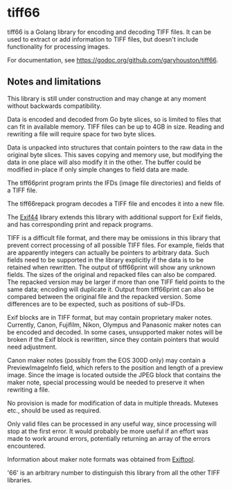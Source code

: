 # tiff66
tiff66 is a Golang library for encoding and decoding TIFF files. It can be used to extract or add information to TIFF files, but doesn't include functionality for processing images.

For documentation, see https://godoc.org/github.com/garyhouston/tiff66.

## Notes and limitations
This library is still under construction and may change at any moment without backwards compatibility.

Data is encoded and decoded from Go byte slices, so is limited to files that can fit in available memory. TIFF files can be up to 4GB in size. Reading and rewriting a file will require space for two byte slices.

Data is unpacked into structures that contain pointers to the raw data in the original byte slices. This saves copying and memory use, but modifying the data in one place will also modify it in the other. The buffer could be modified in-place if only simple changes to field data are made.

The tiff66print program prints the IFDs (image file directories) and fields of a TIFF file.

The tiff66repack program decodes a TIFF file and encodes it into a new file.

The [Exif44](https://github.com/garyhouston/exif44) library extends this library with additional support for Exif fields, and has corresponding print and repack programs.

TIFF is a difficult file format, and there may be omissions in this library that prevent correct processing of all possible TIFF files. For example, fields that are apparently integers can actually be pointers to arbitrary data. Such fields need to be supported in the library explicitly if the data is to be retained when rewritten. The output of tiff66print will show any unknown fields. The sizes of the original and repacked files can also be compared. The repacked version may be larger if more than one TIFF field points to the same data; encoding will duplicate it. Output from tiff66print can also be compared between the original file and the repacked version. Some differences are to be expected, such as positions of sub-IFDs. 

Exif blocks are in TIFF format, but may contain proprietary maker notes. Currently, Canon, Fujifilm, Nikon, Olympus and Panasonic maker notes can be encoded and decoded. In some cases, unsupported maker notes will be broken if the Exif block is rewritten, since they contain pointers that would need adjustment.

Canon maker notes (possibly from the EOS 300D only) may contain a PreviewImageInfo field, which refers to the position and length of a preview image. Since the image is located outside the JPEG block that contains the maker note, special processing would be needed to preserve it when rewriting a file.

No provision is made for modification of data in multiple threads. Mutexes etc., should be used as required.

Only valid files can be processed in any useful way, since processing will stop at the first error. It would probably be more useful if an effort was made to work around errors, potentially returning an array of the errors encountered.

Information about maker note formats was obtained from [Exiftool](https://www.sno.phy.queensu.ca/~phil/exiftool/).

'66' is an arbitrary number to distinguish this library from all the other TIFF libraries.
